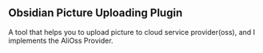 ## Obsidian Picture Uploading Plugin

A tool that helps you to upload picture to cloud service provider(oss), and I implements the AliOss Provider.

